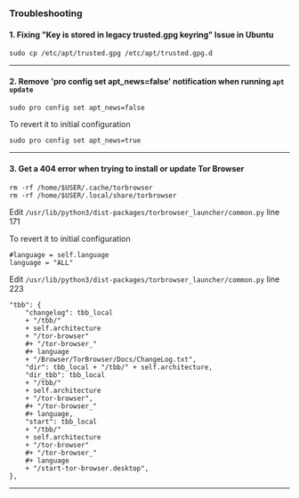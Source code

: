 ### Troubleshooting

#### 1. Fixing "Key is stored in legacy trusted.gpg keyring" Issue in Ubuntu

```shell
sudo cp /etc/apt/trusted.gpg /etc/apt/trusted.gpg.d
```

* * *

#### 2. Remove 'pro config set apt_news=false' notification when running `apt update`

```shell
sudo pro config set apt_news=false
```

To revert it to initial configuration

```shell
sudo pro config set apt_news=true
```

* * *

#### 3. Get a 404 error when trying to install or update Tor Browser

```shell
rm -rf /home/$USER/.cache/torbrowser
rm -rf /home/$USER/.local/share/torbrowser
```

Edit `/usr/lib/python3/dist-packages/torbrowser_launcher/common.py` line 171

To revert it to initial configuration

```
#language = self.language
language = "ALL"
```

Edit `/usr/lib/python3/dist-packages/torbrowser_launcher/common.py` line 223

```
"tbb": {
    "changelog": tbb_local
    + "/tbb/"
    + self.architecture
    + "/tor-browser"
    #+ "/tor-browser_"
    #+ language
    + "/Browser/TorBrowser/Docs/ChangeLog.txt",
    "dir": tbb_local + "/tbb/" + self.architecture,
    "dir_tbb": tbb_local
    + "/tbb/"
    + self.architecture
    + "/tor-browser",
    #+ "/tor-browser_"
    #+ language,
    "start": tbb_local
    + "/tbb/"
    + self.architecture
    + "/tor-browser"
    #+ "/tor-browser_"
    #+ language
    + "/start-tor-browser.desktop",
},
```

* * *